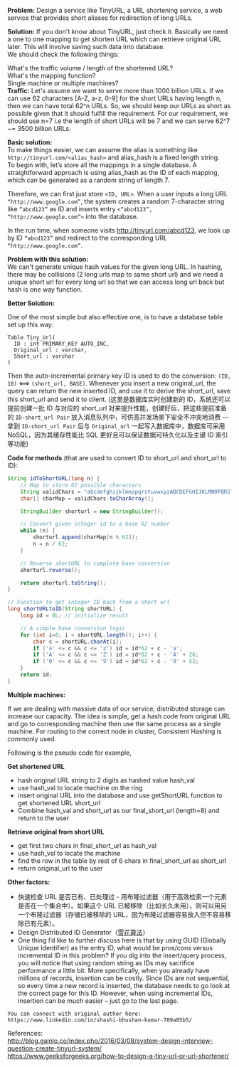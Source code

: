 **Problem:** Design a service like TinyURL, a URL shortening service, a web service that provides short aliases for redirection of long URLs.  
  
**Solution:** If you don't know about TinyURL, just check it. Basically we need a one to one mapping to get shorten URL which can retrieve original URL later. This will involve saving such data into database.  
We should check the following things:  
  
What's the traffic volume / length of the shortened URL?  
What's the mapping function?  
Single machine or multiple machines?  
**Traffic:** Let's assume we want to serve more than 1000 billion URLs. If we can use 62 characters [A-Z, a-z, 0-9] for the short URLs having length n, then we can have total 62^n URLs. So, we should keep our URLs as short as possible given that it should fulfill the requirement. For our requirement, we should use n=7 i.e the length of short URLs will be 7 and we can serve 62^7 ~= 3500 billion URLs.  
  
**Basic solution:**  
To make things easier, we can assume the alias is something like `http://tinyurl.com/<alias_hash>` and alias_hash is a fixed length string.  
To begin with, let’s store all the mappings in a single database. A straightforward approach is using alias_hash as the ID of each mapping, which can be generated as a random string of length 7.  
  
Therefore, we can first just store `<ID, URL>`. When a user inputs a long URL `“http://www.google.com”`, the system creates a random 7-character string like `“abcd123”` as ID and inserts entry `<“abcd123”, “http://www.google.com”>` into the database.  
  
In the run time, when someone visits http://tinyurl.com/abcd123, we look up by ID `“abcd123”` and redirect to the corresponding URL `“http://www.google.com”`.  
  
**Problem with this solution:**  
We can't generate unique hash values for the given long URL. In hashing, there may be collisions (2 long urls map to same short url) and we need a unique short url for every long url so that we can access long url back but hash is one way function.  
  
**Better Solution:**  
  
One of the most simple but also effective one, is to have a database table set up this way:  
```
Table Tiny_Url(  
  ID : int PRIMARY_KEY AUTO_INC,  
  Original_url : varchar,  
  Short_url : varchar  
)
```  
Then the auto-incremental primary key ID is used to do the conversion: `(ID, 10)` <==> `(short_url, BASE)`. Whenever you insert a new original_url, the query can return the new inserted ID, and use it to derive the short_url, save this short_url and send it to cilent. (这里是数据库实时创建新的 ID，系统还可以提前创建一批 ID 与对应的 short_url 对来提升性能，创建好后，把这些提前准备的 `ID-short_url Pair` 放入消息队列中，可供高并发场景下安全不冲突地消费 -- 拿到 `ID-short_url Pair` 后与 `Original_url` 一起写入数据库中，数据库可采用 NoSQL，因为其缓存性能比 SQL 更好且可以保证数据可持久化以及主键 ID 索引等功能)  
  
**Code for methods** (that are used to convert ID to short_url and short_url to ID):  
```java
String idToShortURL(long n) {
    // Map to store 62 possible characters
    String validChars = "abcdefghijklmnopqrstuvwxyzABCDEFGHIJKLMNOPQRSTUVWXYZ0123456789";
    char[] charMap = validChars.toCharArray();

    StringBuilder shorturl = new StringBuilder();

    // Convert given integer id to a base 62 number
    while (n) {
        shorturl.append(charMap[n % 62]);
        n = n / 62;
    }

    // Reverse shortURL to complete base conversion
    shorturl.reverse();

    return shorturl.toString();
}

// Function to get integer ID back from a short url
long shortURLtoID(String shortURL) {
    long id = 0L; // initialize result

    // A simple base conversion logic
    for (int i=0; i < shortURL.length(); i++) {
        char c = shortURL.charAt(i);
        if ('a' <= c && c <= 'z') id = id*62 + c - 'a';
        if ('A' <= c && c <= 'Z') id = id*62 + c - 'A' + 26;
        if ('0' <= c && c <= '9') id = id*62 + c - '0' + 52;
    }
    return id;
}
```
  
**Multiple machines:**  
  
If we are dealing with massive data of our service, distributed storage can increase our capacity. The idea is simple, get a hash code from original URL and go to corresponding machine then use the same process as a single machine. For routing to the correct node in cluster, Consistent Hashing is commonly used.  
  
Following is the pseudo code for example,  
  
**Get shortened URL**  
  
* hash original URL string to 2 digits as hashed value hash_val
* use hash_val to locate machine on the ring
* insert original URL into the database and use getShortURL function to get shortened URL short_url
* Combine hash_val and short_url as our final_short_url (length=8) and return to the user  
  
**Retrieve original from short URL**  
  
* get first two chars in final_short_url as hash_val
* use hash_val to locate the machine
* find the row in the table by rest of 6 chars in final_short_url as short_url
* return original_url to the user  
  
**Other factors:**  
  
* 快速检查 URL 是否已有、已处理过 - 用布隆过滤器（用于高效检索一个元素是否在一个集合中）。如果这个 URL 已被移除（比如长久未用），则可以用另一个布隆过滤器（存储已被移除的 URL，因为布隆过滤器容易放入但不容易移除已有元素）。
* Design Distributed ID Generator（[雪花算法](https://zh.wikipedia.org/wiki/%E9%9B%AA%E8%8A%B1%E7%AE%97%E6%B3%95)）
* One thing I’d like to further discuss here is that by using GUID (Globally Unique Identifier) as the entry ID, what would be pros/cons versus incremental ID in this problem? If you dig into the insert/query process, you will notice that using random string as IDs may sacrifice performance a little bit. More specifically, when you already have millions of records, insertion can be costly. Since IDs are not sequential, so every time a new record is inserted, the database needs to go look at the correct page for this ID. However, when using incremental IDs, insertion can be much easier – just go to the last page.  
  
```
You can connect with original author here: https://www.linkedin.com/in/shashi-bhushan-kumar-709a05b5/
```  
References:  
http://blog.gainlo.co/index.php/2016/03/08/system-design-interview-question-create-tinyurl-system/  
https://www.geeksforgeeks.org/how-to-design-a-tiny-url-or-url-shortener/  